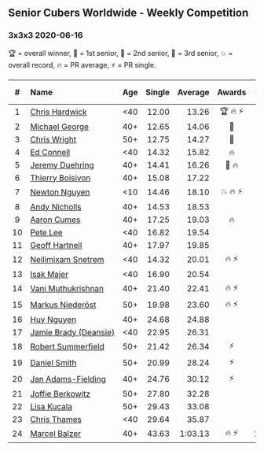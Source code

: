 ## Senior Cubers Worldwide - Weekly Competition
### 3x3x3 2020-06-16

🏆 = overall winner, 🥇 = 1st senior, 🥈 = 2nd senior, 🥉 = 3rd senior, 💥 = overall record, 🔥 = PR average, ⚡ = PR single.

| # | Name | Age | Single | Average | Awards | Solve 1 | Solve 2 | Solve 3 | Solve 4 | Solve 5 | Video |
| :--: | :-- | :--: | --: | --: | :--: | --: | --: | --: | --: | --: | :-- |
| 1 | [<span style="white-space: nowrap">Chris Hardwick</span>](../../persons/chris_hardwick/333.md) | <40 | 12.00 | 13.26 | 🏆 🔥 ⚡ | 15.89 | 12.44 | 14.19 | 13.14 | 12.00 | [Link](https://www.facebook.com/events/604103587178706/permalink/607285570193841/) |
| 2 | [<span style="white-space: nowrap">Michael George</span>](../../persons/michael_george/333.md) | 40+ | 12.65 | 14.06 | 🥇 | 12.87 | 14.14 | 12.65 | 22.49 | 15.16 | [Link](https://www.facebook.com/events/604103587178706/permalink/604281800494218/) |
| 3 | [<span style="white-space: nowrap">Chris Wright</span>](../../persons/chris_wright/333.md) | 50+ | 12.75 | 14.27 | 🥈 | 15.03 | 14.25 | 15.44 | 12.75 | 13.52 | [Link](https://www.facebook.com/events/604103587178706/permalink/604904053765326/) |
| 4 | [<span style="white-space: nowrap">Ed Connell</span>](../../persons/ed_connell/333.md) | <40 | 14.32 | 15.82 | 🔥 | 18.53 | 15.40 | 16.74 | 15.32 | 14.32 | [Link](https://www.facebook.com/events/604103587178706/permalink/607127260209672/) |
| 5 | [<span style="white-space: nowrap">Jeremy Duehring</span>](../../persons/jeremy_duehring/333.md) | 40+ | 14.41 | 16.26 | 🥉 🔥 | 17.50 | 19.22 | 15.83 | 14.41 | 15.45 | [Link](https://www.facebook.com/jeremy.duehring/videos/10160134838122846/) |
| 6 | [<span style="white-space: nowrap">Thierry Boisivon</span>](../../persons/thierry_boisivon/333.md) | 40+ | 15.08 | 17.22 |  | 17.54 | 18.81 | 15.08 | 17.43 | 16.68 | [Link](https://www.facebook.com/events/604103587178706/permalink/608710896717975/) |
| 7 | [<span style="white-space: nowrap">Newton Nguyen</span>](../../persons/newton_nguyen/333.md) | <10 | 14.46 | 18.10 | 💥 🔥 ⚡ | 18.08 | 18.31 | 17.91 | 20.13 | 14.46 | [Link](https://www.facebook.com/events/604103587178706/permalink/608566270065771/) |
| 8 | [<span style="white-space: nowrap">Andy Nicholls</span>](../../persons/andy_nicholls/333.md) | 40+ | 14.53 | 18.53 |  | 18.29 | 19.63 | 18.59 | 18.72 | 14.53 | [Link](https://www.facebook.com/events/604103587178706/permalink/606984563557275/) |
| 9 | [<span style="white-space: nowrap">Aaron Cumes</span>](../../persons/aaron_cumes/333.md) | 40+ | 17.25 | 19.03 | 🔥 | 19.29 | 18.96 | 18.86 | 20.79 | 17.25 | [Link](https://www.facebook.com/events/604103587178706/permalink/604168720505526/) |
| 10 | [<span style="white-space: nowrap">Pete Lee</span>](../../persons/pete_lee/333.md) | <40 | 16.82 | 19.54 |  | 22.62 | 19.36 | 20.77 | 18.49 | 16.82 | [Link](https://www.facebook.com/events/604103587178706/permalink/607170430205355/) |
| 11 | [<span style="white-space: nowrap">Geoff Hartnell</span>](../../persons/geoff_hartnell/333.md) | 40+ | 17.97 | 19.85 |  | 17.97 | DNF | 19.18 | 19.93 | 20.45 | [Link](https://www.facebook.com/events/604103587178706/permalink/605588723696859/) |
| 12 | [<span style="white-space: nowrap">Neilimixam Snetrem</span>](../../persons/neilimixam_snetrem/333.md) | <40 | 14.32 | 20.01 | 🔥 ⚡ | 20.10 | 18.12 | 21.80 | 23.29 | 14.32 | [Link](https://www.facebook.com/events/604103587178706/permalink/604989420423456&ref=m_notif&notif_t=event_mall_comment/) |
| 13 | [<span style="white-space: nowrap">Isak Majer</span>](../../persons/isak_majer/333.md) | <40 | 16.90 | 20.54 |  | 22.68 | 18.70 | 20.24 | 25.57 | 16.90 | [Link](https://www.facebook.com/events/604103587178706/permalink/608997466689318/) |
| 14 | [<span style="white-space: nowrap">Vani Muthukrishnan</span>](../../persons/vani_muthukrishnan/333.md) | 40+ | 21.40 | 22.41 | 🔥 ⚡ | 22.88 | 22.88 | 21.48 | 24.32 | 21.40 | [Link](https://www.facebook.com/events/604103587178706/permalink/605501480372250/) |
| 15 | [<span style="white-space: nowrap">Markus Niederöst</span>](../../persons/markus_niederost/333.md) | 50+ | 19.98 | 23.60 | 🔥 ⚡ | 22.06 | 24.72 | 24.04 | DNF | 19.98 | [Link](https://www.facebook.com/events/604103587178706/permalink/608563256732739/) |
| 16 | [<span style="white-space: nowrap">Huy Nguyen</span>](../../persons/huy_nguyen/333.md) | 40+ | 24.68 | 24.88 |  | 24.68 | 26.03 | 24.70 | 25.04 | 24.90 | [Link](https://www.facebook.com/events/604103587178706/permalink/608566270065771/) |
| 17 | [<span style="white-space: nowrap">Jamie Brady (Deansie)</span>](../../persons/jamie_brady/333.md) | <40 | 22.95 | 26.31 |  | 24.11 | 22.95 | 31.52 | 28.45 | 26.37 | [Link](https://www.facebook.com/events/604103587178706/permalink/607345353521196/) |
| 18 | [<span style="white-space: nowrap">Robert Summerfield</span>](../../persons/robert_summerfield/333.md) | 50+ | 21.42 | 26.34 | ⚡ | 21.42 | 31.28 | 26.42 | 28.51 | 24.08 | [Link](https://www.facebook.com/events/604103587178706/permalink/605667260355672/) |
| 19 | [<span style="white-space: nowrap">Daniel Smith</span>](../../persons/daniel_smith/333.md) | 50+ | 20.99 | 28.24 | ⚡ | 20.99 | 29.83 | 27.77 | 27.84 | 29.12 | [Link](https://www.facebook.com/events/604103587178706/permalink/608926896696375/) |
| 20 | [<span style="white-space: nowrap">Jan Adams-Fielding</span>](../../persons/jan_adams_fielding/333.md) | 40+ | 24.76 | 30.12 | ⚡ | 28.90 | 33.49 | 24.76 | 33.40 | 28.05 | [Link](https://www.facebook.com/events/604103587178706/permalink/608741516714913/) |
| 21 | [<span style="white-space: nowrap">Joffie Berkowitz</span>](../../persons/joffie_berkowitz/333.md) | 50+ | 27.80 | 32.28 |  | 34.71 | 35.80 | 28.00 | 34.15 | 27.80 | [Link](https://www.facebook.com/joffie.berkowitz/videos/10163785951110128/) |
| 22 | [<span style="white-space: nowrap">Lisa Kucala</span>](../../persons/lisa_kucala/333.md) | 50+ | 29.43 | 33.08 |  | 31.75 | 34.24 | 29.43 | 33.26 | 34.67 | [Link](https://www.facebook.com/events/604103587178706/permalink/607910766797988/) |
| 23 | [<span style="white-space: nowrap">Chris Thames</span>](../../persons/chris_thames/333.md) | <40 | 29.64 | 35.87 |  | 29.64 | 34.57 | 34.78 | 53.56 | 38.28 | [Link](https://www.facebook.com/events/604103587178706/permalink/607222063533525/) |
| 24 | [<span style="white-space: nowrap">Marcel Balzer</span>](../../persons/marcel_balzer/333.md) | 40+ | 43.63 | 1:03.13 | 🔥 ⚡ | 1:28.79 | 43.63 | 1:18.69 | 53.31 | 57.39 | [Link](https://www.facebook.com/marcel.balzer.9216/videos/10160105327137516/) |

<!-- Global site tag (gtag.js) - Google Analytics -->
<script async src="https://www.googletagmanager.com/gtag/js?id=UA-86348435-3"></script>
<script>window.dataLayer = window.dataLayer || []; function gtag() {dataLayer.push(arguments);} gtag('js', new Date()); gtag('config', 'UA-86348435-3');</script>

